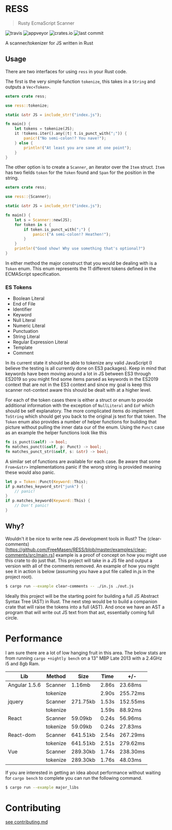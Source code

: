 # RESS
> Rusty EcmaScript Scanner

![travis](https://img.shields.io/travis/FreeMasen/RESS.svg)
![appveyor](https://img.shields.io/appveyor/ci/FreeMasen/RESS.svg)
![crates.io](https://img.shields.io/crates/v/ress.svg)
![last commit](https://img.shields.io/github/last-commit/FreeMasen/RESS.svg)

A scanner/tokenizer for JS written in Rust

## Usage
There are two interfaces for using `ress` in your Rust code.

The first is the very simple function `tokenize`, this takes in a `String` and outputs a `Vec<Token>`.

```rust
extern crate ress;

use ress::tokenize;

static &str JS = include_str!("index.js");

fn main() {
    let tokens = tokenize(JS);
    it !tokens.iter().any(|t| t.is_punct_with(";")) {
        panic!("No semi-colon!? You nave!");
    } else {
        println!("At least you are sane at one point");
    }
}

```

The other option is to create a `Scanner`, an iterator over the `Item` struct. `Item` has two fields `token` for the `Token` found and `Span` for the position in the string.
```rust
extern crate ress;

use ress::{Scanner};

static &str JS = include_str!("index.js");

fn main() {
    let s = Scanner::new(JS);
    for token in s {
        if token.is_punct_with(";") {
            panic!("A semi-colon!? Heathen!");
        }
    }
    println!("Good show! Why use something that's optional?")
}
```

In either method the major construct that you would be dealing with is a `Token` enum. This enum represents the 11 different tokens defined in the ECMAScript specification.

### ES Tokens
- Boolean Literal
- End of File
- Identifier
- Keyword
- Null Literal
- Numeric Literal
- Punctuation
- String Literal
- Regular Expression Literal
- Template
- Comment

In its current state it should be able to tokenize any valid JavaScript (I believe the testing is all currently done on ES3 packages). Keep in mind that keywords have been moving around a lot in JS between ES3 through ES2019 so you might find some items parsed as keywords in the ES2019 context that are not in the ES3 context and since my goal is keep this scanner not-context aware this should be dealt with at a higher level.

For each of the token cases there is either a struct or enum to provide additional information with the exception of `NullLiteral` and `EoF` which should be self explanatory. The more complicated items do implement `ToString` which should get you back to the original js text for that token. The `Token` enum also provides a number of helper functions for building that picture without pulling the inner data our of the enum. Using the `Punct` case as an example the helper functions look like this
```rust
fn is_punct(&self) -> bool;
fn matches_punct(&self, p: Punct) -> bool;
fn matches_punct_str(&self, s: &str) -> bool;
```
A similar set of functions are available for each case. Be aware that some `From<&str>` implementations panic if the wrong string is provided meaning these would also panic.
```rust
let p = Token::Punct(Keyword::This);
if p.matches_keyword_str("junk") {
    // panic!
}
if p.matches_keyword(Keyword::This) {
    // Don't panic!
}
```

## Why?
Wouldn't it be nice to write new JS development tools in Rust? The (clear-comments)[https://github.com/FreeMasen/RESS/blob/master/examples/clear-comments/src/main.rs] example is a proof of concept on how you might use this crate to do just that. This project will take in a JS file and output a version with all of the comments removed. An example of how you might see it in action is below (assuming you have a put file called in.js in the project root).
```sh
$ cargo run --example clear-comments -- ./in.js ./out.js
```

Ideally this project will be the starting point for building a full JS Abstract Syntax Tree (AST) in Rust. The next step would be to build a companion crate that will raise the tokens into a full (AST). And once we have an AST a program that will write out JS text from that ast, essentially coming full circle.

# Performance
I am sure there are a lot of low hanging fruit in this area.
The below stats are from running `cargo +nightly bench` on a 13" MBP Late 2013 with a 2.4GHz i5 and 8gb Ram.

|Lib           |Method   |Size     |Time  |+/-      |
|---           |---      |---      |---   |---      |
|Angular 1.5.6 |Scanner  |1.16mb   |2.86s |23.68ms  |
|              |tokenize |         |2.90s |255.72ms |
|jquery        |Scanner  |271.75kb |1.53s |152.55ms |
|              |tokenize |         |1.59s |88.92ms  |
|React         |Scanner  |59.09kb  |0.24s |56.96ms  |
|              |tokenize |59.09kb  |0.24s |27.83ms  |
|React-dom     |Scanner  |641.51kb |2.54s |267.29ms |
|              |tokenize |641.51kb |2.51s |279.62ms |
|Vue           |Scanner  |289.30kb |1.74s |238.30ms |
|              |tokenize |289.30kb |1.76s |48.03ms  |

If you are interested in getting an idea about performance without waiting for `cargo bench` to complete you can run the following command.

```sh
$ cargo run --example major_libs
```

# Contributing

[see contributing.md](https://github.com/FreeMasen/RESS/blob/master/CONTRIBUTING.md)